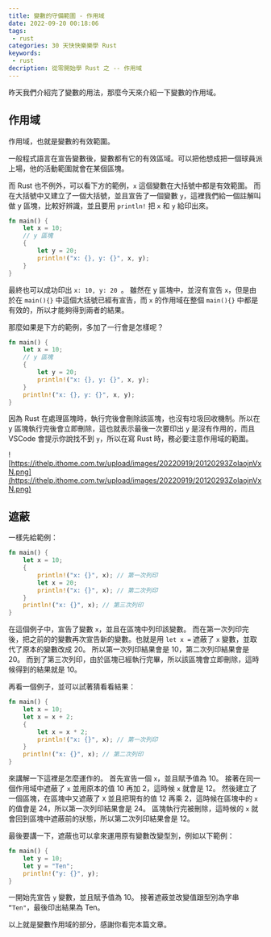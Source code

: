 ```yaml
---
title: 變數的守備範圍 - 作用域
date: 2022-09-20 00:18:06
tags:
 - rust
categories: 30 天快快樂樂學 Rust
keywords:
 - rust
decription: 從零開始學 Rust 之 -- 作用域 
---
```


昨天我們介紹完了變數的用法，那麼今天來介紹一下變數的作用域。

## 作用域

作用域，也就是變數的有效範圍。

一般程式語言在宣告變數後，變數都有它的有效區域。可以把他想成把一個球員派上場，他的活動範圍就會在某個區塊。

而 Rust 也不例外，可以看下方的範例，`x` 這個變數在大括號中都是有效範圍。
而在大括號中又建立了一個大括號，並且宣告了一個變數 `y`，這裡我們給一個註解叫做 y 區塊，比較好辨識，並且要用 `println!` 把 `x` 和 `y` 給印出來。

```rust
fn main() {
    let x = 10;
	// y 區塊
    {
        let y = 20;
        println!("x: {}, y: {}", x, y);
    }
}
```

最終也可以成功印出 `x: 10, y: 20 `。
雖然在 y 區塊中，並沒有宣告 `x`，但是由於在 `main(){}` 中這個大括號已經有宣告，而 `x` 的作用域在整個 `main(){}` 中都是有效的，所以才能夠得到兩者的結果。

那麼如果是下方的範例，多加了一行會是怎樣呢？

```rust
fn main() {
    let x = 10;
	// y 區塊
    {
        let y = 20;
        println!("x: {}, y: {}", x, y);
    }
    println!("x: {}, y: {}", x, y);
}
```

因為 Rust 在處理區塊時，執行完後會刪除該區塊，也沒有垃圾回收機制。所以在 y 區塊執行完後會立即刪除，這也就表示最後一次要印出 `y` 是沒有作用的，而且 VSCode 會提示你說找不到 `y`，所以在寫 Rust 時，務必要注意作用域的範圍。

![https://ithelp.ithome.com.tw/upload/images/20220919/20120293ZolaojnVxN.png](https://ithelp.ithome.com.tw/upload/images/20220919/20120293ZolaojnVxN.png)

## 遮蔽

一樣先給範例：

```rust
fn main() {
    let x = 10;
    {
        println!("x: {}", x); // 第一次列印
        let x = 20;
        println!("x: {}", x); // 第二次列印
    }
    println!("x: {}", x); // 第三次列印
}
```

在這個例子中，宣告了變數 `x`，並且在區塊中列印該變數。
而在第一次列印完後，把之前的的變數再次宣告新的變數。也就是用 `let x =` 遮蔽了 `x` 變數，並取代了原本的變數改成 20。
所以第一次列印結果會是 10，第二次列印結果會是 20。
而到了第三次列印，由於區塊已經執行完畢，所以該區塊會立即刪除，這時候得到的結果就是 10。

再看一個例子，並可以試著猜看看結果：

```rust
fn main() {
    let x = 10;
    let x = x + 2;
    {
        let x = x * 2;
        println!("x: {}", x); // 第一次列印
    }
    println!("x: {}", x); // 第二次列印
}
```

來講解一下這裡是怎麼運作的。
首先宣告一個 `x`，並且賦予值為 10。
接著在同一個作用域中遮蔽了 `x` 並用原本的值 10 再加 2，這時候 `x` 就會是 12。
然後建立了一個區塊，在區塊中又遮蔽了 `X` 並且把現有的值 12 再乘 2，這時候在區塊中的 `x` 的值會是 24，所以第一次列印結果會是 24。
區塊執行完被刪除，這時候的 `x` 就會回到區塊中遮蔽前的狀態，所以第二次列印結果會是 12。

最後要講一下，遮蔽也可以拿來運用原有變數改變型別，例如以下範例：

```rust
fn main() {
    let y = 10;
    let y = "Ten";
    println!("y: {}", y);
}
```

一開始先宣告 `y` 變數，並且賦予值為 10。
接著遮蔽並改變值跟型別為字串 `“Ten"`，最後印出結果為 Ten。 

以上就是變數作用域的部分，感謝你看完本篇文章。
